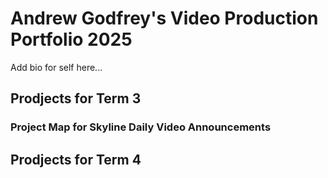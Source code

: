 # Andrew Godfrey's Video Production Portfolio 2025

Add bio for self here...

## Prodjects for Term 3

### Project Map for Skyline Daily Video Announcements

## Prodjects for Term 4
